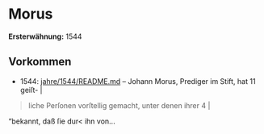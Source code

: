 # Morus

**Ersterwähnung:** 1544

## Vorkommen
- 1544: [jahre/1544/README.md](../jahre/1544/README.md) – Johann Morus, Prediger im Stift, hat 11 geiſt- |

> liche Perſonen vorſtellig gemacht, unter denen ihrer 4 |

“bekannt, daß ſie dur< ihn von...
